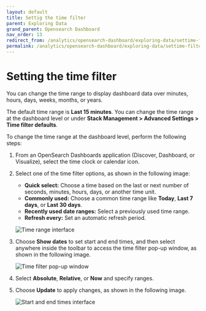 ```yaml
---
layout: default
title: Settig the time filter
parent: Exploring Data
grand_parent: Opensearch Dashboard
nav_order: 13
redirect_from: /analytics/opensearch-dashboard/exploring-data/settime-filter/
permalink: /analytics/opensearch-dashboard/exploring-data/settime-filter/index.html
---
```



# Setting the time filter

You can change the time range to display dashboard data over minutes, hours, days, weeks, months, or years.

The default time range is  **Last 15 minutes**. You can change the time range at the dashboard level or under  **Stack Management > Advanced Settings > Time filter defaults**.

To change the time range at the dashboard level, perform the following steps:

1.  From an OpenSearch Dashboards application (Discover, Dashboard, or Visualize), select the time clock or calendar icon.
2.  Select one of the time filter options, as shown in the following image:
    
    -   **Quick select:**  Choose a time based on the last or next number of seconds, minutes, hours, days, or another time unit.
    -   **Commonly used:**  Choose a common time range like  **Today**,  **Last 7 days**, or  **Last 30 days**.
    -   **Recently used date ranges:**  Select a previously used time range.
    -   **Refresh every:**  Set an automatic refresh period.
    
    ![Time range interface]({{site.baseurl}}/images/exploring-data/time-range.png)
    
3.  Choose  **Show dates**  to set start and end times, and then select anywhere inside the toolbar to access the time filter pop-up window, as shown in the following image.
    
    ![Time filter pop-up window]({{site.baseurl}}/images/exploring-data/time-filter-popup.png)
    
4.  Select  **Absolute**,  **Relative**, or  **Now**  and specify ranges.
5.  Choose  **Update**  to apply changes, as shown in the following image.
    
    ![Start and end times interface]({{site.baseurl}}/images/exploring-data/start-end-time.png)